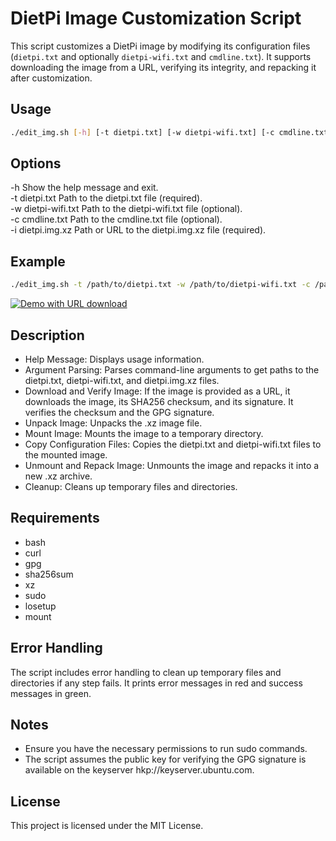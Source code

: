 # DietPi Image Customization Script

This script customizes a DietPi image by modifying its configuration files (`dietpi.txt` and optionally `dietpi-wifi.txt` and `cmdline.txt`). It supports downloading the image from a URL, verifying its integrity, and repacking it after customization.

## Usage

```bash
./edit_img.sh [-h] [-t dietpi.txt] [-w dietpi-wifi.txt] [-c cmdline.txt] [-i dietpi.img.xz]
```

## Options
-h Show the help message and exit.  
-t dietpi.txt Path to the dietpi.txt file (required).  
-w dietpi-wifi.txt Path to the dietpi-wifi.txt file (optional).  
-c cmdline.txt Path to the cmdline.txt file (optional).  
-i dietpi.img.xz Path or URL to the dietpi.img.xz file (required).  

## Example
```bash
./edit_img.sh -t /path/to/dietpi.txt -w /path/to/dietpi-wifi.txt -c /path/to/cmdline.txt -i /path/to/dietpi.img.xz
```

[![Demo with URL download](https://asciinema.org/a/NGIFjNhs4suD1DKgbhgTJmwMD.svg)](https://asciinema.org/a/NGIFjNhs4suD1DKgbhgTJmwMD)

## Description
- Help Message: Displays usage information.
- Argument Parsing: Parses command-line arguments to get paths to the dietpi.txt, dietpi-wifi.txt, and dietpi.img.xz files.
- Download and Verify Image: If the image is provided as a URL, it downloads the image, its SHA256 checksum, and its signature. It verifies the checksum and the GPG signature.
- Unpack Image: Unpacks the .xz image file.
- Mount Image: Mounts the image to a temporary directory.
- Copy Configuration Files: Copies the dietpi.txt and dietpi-wifi.txt files to the mounted image.
- Unmount and Repack Image: Unmounts the image and repacks it into a new .xz archive.
- Cleanup: Cleans up temporary files and directories.

## Requirements
- bash
- curl
- gpg
- sha256sum
- xz
- sudo
- losetup
- mount

## Error Handling
The script includes error handling to clean up temporary files and directories if any step fails. It prints error messages in red and success messages in green.

## Notes
- Ensure you have the necessary permissions to run sudo commands.
- The script assumes the public key for verifying the GPG signature is available on the keyserver hkp://keyserver.ubuntu.com.

## License
This project is licensed under the MIT License. 
